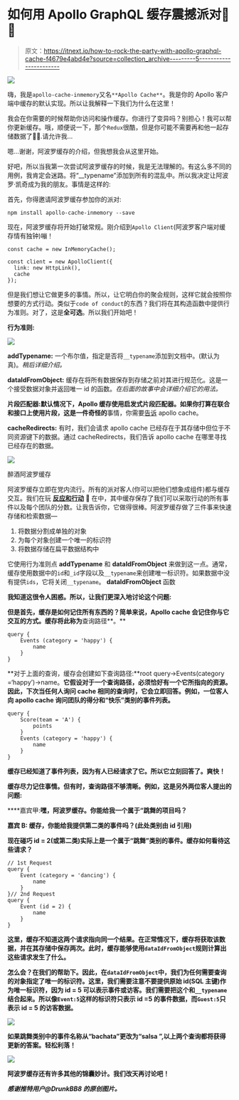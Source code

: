 # 如何用 Apollo GraphQL 缓存震撼派对🎉🎈

> 原文：<https://itnext.io/how-to-rock-the-party-with-apollo-graphql-cache-f4679e4abd4e?source=collection_archive---------5----------------------->

![](img/6eb696e09682ad5283b0805c1b35d462.png)

嗨，我是`apollo-cache-inmemory`又名`**Apollo Cache**`。我是你的 Apollo 客户端中缓存的默认实现。所以让我解释一下我们为什么在这里！

我会在你需要的时候帮助你访问和操作缓存。你进行了变异吗？别担心！我可以帮你更新缓存。哦，顺便说一下，那个`Redux`很酷，但是你可能不需要再和他一起存储数据了🤷‍♂.请允许我…

嗯...谢谢，阿波罗缓存的介绍，但我想我会从这里开始。

好吧，所以当我第一次尝试阿波罗缓存的时候，我是无法理解的。有这么多不同的用例，我肯定会迷路。将“__typename”添加到所有的混乱中。所以我决定让阿波罗·凯奇成为我的朋友。事情是这样的:

首先，你得邀请阿波罗缓存参加你的派对:

```
npm install apollo-cache-inmemory --save
```

现在，阿波罗缓存将开始打破常规。刚介绍到`Apollo Client`(阿波罗客户端对缓存情有独钟)嘣！

```
const cache = new InMemoryCache();

const client = new ApolloClient({
  link: new HttpLink(),
  cache
});
```

但是我们想让它做更多的事情。所以，让它明白你的聚会规则，这样它就会按照你想要的方式行动。类似于`code of conduct`的东西？我们将在其构造函数中提供行为准则。对了，这是**全可选**。所以我们开始吧！

**行为准则:**

![](img/ed985c436438f8e499c6bcb036805371.png)

**addTypename:** 一个布尔值，指定是否将`__typename`添加到文档中。(默认为真)。*稍后详细介绍。*

**dataIdFromObject:** 缓存在将所有数据保存到存储之前对其进行规范化。这是一个接受数据对象并返回唯一 id 的函数。*在后面的故事中会详细介绍它的用法。*

**片段匹配器:**默认情况下，Apollo 缓存使用启发式片段匹配器。如果你打算在联合和接口上使用片段，这是一件**奇怪的**事情，你需要[告诉](https://www.apollographql.com/docs/react/advanced/fragments/#fragments-on-unions-and-interfaces) apollo cache。

**cacheRedirects:** 有时，我们会请求 apollo cache 已经存在于其存储中但位于不同资源键下的数据。通过 cacheRedirects，我们告诉 apollo cache 在哪里寻找已经存在的数据。

![](img/6e94daf3bbf4a230b2df048df1d2e90a.png)

醉酒阿波罗缓存

阿波罗缓存立即在党内流行。所有的派对客人(你可以把他们想象成组件)都与缓存交互。我们在玩 [**反应和行动**](https://www.icebreakers.ws/active/react-and-act-game.html) **🧐** 在中，其中缓存保存了我们可以采取行动的所有事件以及每个团队的分数。让我告诉你，它做得很棒。阿波罗缓存做了三件事来快速存储和检索数据—

1.  将数据分割成单独的对象
2.  为每个对象创建一个唯一的标识符
3.  将数据存储在扁平数据结构中

它使用行为准则点 **addTypename** 和 **dataIdFromObject** 来做到这一点。通常，缓存使用数据中的`id`和`_id`字段以及`__typename`来创建唯一标识符。如果数据中没有提供`ids`，它将关闭`__typename`。 **dataIdFromObject** 函数

**我知道这很令人困惑。所以，让我们更深入地讨论这个问题:**

**但是首先，缓存是如何记住所有东西的？简单来说，Apollo cache 会记住你与它交互的方式。缓存将此称为**查询路径**。**

```
query {
    Events (category = 'happy') { 
        name
    }
}
```

**对于上面的查询，缓存会创建如下查询路径:**root query->Events(category =‘happy’)->name。**它假设对于一个查询路径，必须恰好有一个它所指向的资源。因此，下次当任何人询问 cache 相同的查询时，它会立即回答。例如，一位客人向 apollo cache 询问团队的得分和“快乐”类别的事件列表。**

```
query {
    Score(team = 'A') {
        points
    }
    Events (category = 'happy') { 
        name
    }
}
```

**缓存已经知道了事件列表，因为有人已经请求了它。所以它立刻回答了。爽快！**

**缓存尽力记住事情。但有时，查询路径不够清晰。例如，这是另外两位客人提出的问题:**

****嘉宾甲:**嘿，阿波罗缓存。你能给我一个属于“**跳舞**的项目吗？**

****嘉宾 B:** 缓存，你能给我提供**第二类的事件吗？**(此处类别由 id 引用)**

**现在碰巧 id = 2(或第二类)实际上是一个属于“跳舞”类别的事件。缓存如何看待这些请求？**

```
// 1st Request
query {
    Event (category = 'dancing') { 
        name
    }
}// 2nd Request
query {
    Event (id = 2) { 
        name
    }
}
```

**这里，缓存不知道这两个请求指向同一个结果。在正常情况下，缓存将获取该数据，并在其存储中保存两次。此时，缓存能够使用`dataIdFromObject`规则计算出这些请求发生了什么。**

**怎么会？在我们的帮助下。因此，在`dataIdFromObject`中，我们为任何需要查询的对象指定了唯一的标识符。这里，我们需要注意不要提供原始 id(SQL 主键)作为唯一标识符，因为 id = 5 可以表示事件或访客。我们需要把这个和`__typename`结合起来。所以像`Event:5`这样的标识符只表示 id =5 的事件数据，而`Guest:5`只表示 id = 5 的访客数据。**

**![](img/0593d05ac50525ae0ba3ff3112ac8267.png)**

**如果跳舞类别中的事件名称从“bachata”更改为“salsa ”,以上两个查询都将获得更新的答案。轻松利落！**

**![](img/15e6143c29a7fd7d35349701a32344d9.png)**

**阿波罗缓存还有许多其他的锦囊妙计。我们改天再讨论吧！**

***感谢推特用户@DrunkBB8 的原创图片。***